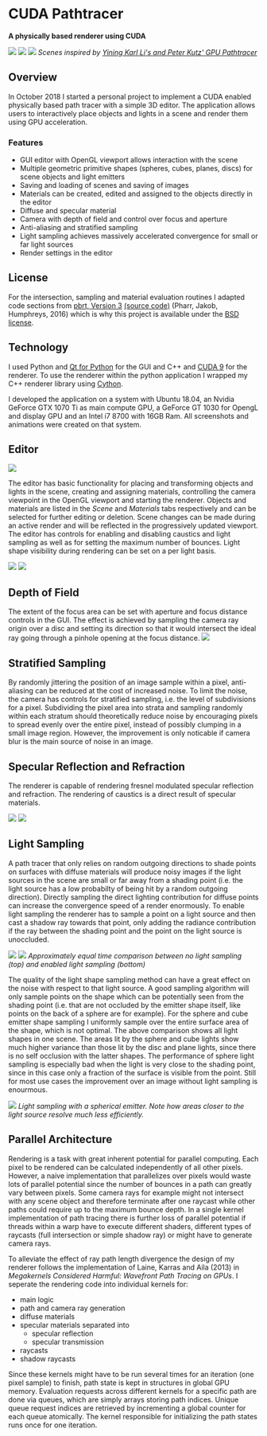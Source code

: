 # CUDA Pathtracer
**A physically based renderer using CUDA**

![](images/sun_highres.png)
![](images/cornell.png)
![](images/cornell_small_light.png)
*Scenes inspired by [Yining Karl Li's and Peter Kutz' GPU Pathtracer](https://www.yiningkarlli.com/projects/gpupathtracer.html)*

## Overview
In October 2018 I started a personal project to implement a CUDA enabled physically based path tracer with a simple 3D editor. The application allows users to interactively place objects and lights in a scene and render them using GPU acceleration.

### Features
* GUI editor with OpenGL viewport allows interaction with the scene
* Multiple geometric primitive shapes (spheres, cubes, planes, discs) for scene objects and light emitters
* Saving and loading of scenes and saving of images
* Materials can be created, edited and assigned to the objects directly in the editor
* Diffuse and specular material
* Camera with depth of field and control over focus and aperture
* Anti-aliasing and stratified sampling
* Light sampling achieves massively accelerated convergence for small or far light sources
* Render settings in the editor

## License

For the intersection, sampling and material evaluation routines I adapted code sections from [pbrt, Version 3](https://www.pbrt.org/) [(source code)](https://github.com/mmp/pbrt-v3) (Pharr, Jakob, Humphreys, 2016) which is why this project is available under the [BSD license](https://github.com/mmp/pbrt-v3/blob/master/LICENSE.txt).

## Technology

I used Python and [Qt for Python](https://www.qt.io/qt-for-python) for the GUI and C++ and [CUDA 9](https://developer.nvidia.com/cuda-90-download-archive) for the renderer. To use the renderer within the python application I wrapped my C++ renderer library using [Cython](https://cython.org/).

I developed the application on a system with Ubuntu 18.04, an Nvidia GeForce GTX 1070 Ti as main compute GPU, a GeForce GT 1030 for OpengL and display GPU and an Intel i7 8700 with 16GB Ram. All screenshots and animations were created on that system.

## Editor
![](images/cube.gif)

The editor has basic functionality for placing and transforming objects and lights in the scene, creating and assigning materials, controlling the camera viewpoint in the OpenGL viewport and starting the renderer. Objects and materials are listed in the *Scene* and *Materials* tabs respectively and can be selected for further editing or deletion. Scene changes can be made during an active render and will be reflected in the progressively updated viewport. The editor has controls for enabling and disabling caustics and light sampling as well as for setting the maximum number of bounces. Light shape visibility during rendering can be set on a per light basis.

![](images/editor2.png)
![](images/magnifying.gif)

## Depth of Field

The extent of the focus area can be set with aperture and focus distance controls in the GUI. The effect is achieved by sampling the camera ray origin over a disc and setting its direction so that it would intersect the ideal ray going through a pinhole opening at the focus distance.
![](images/dof.png)

## Stratified Sampling

By randomly jittering the position of an image sample within a pixel, anti-aliasing can be reduced at the cost of increased noise. To limit the noise, the camera has controls for stratified sampling, i.e. the level of subdivisions for a pixel. Subdividing the pixel area into strata and sampling randomly within each stratum should theoretically reduce noise by encouraging pixels to spread evenly over the entire pixel, instead of possibly clumping in a small image region. However, the improvement is only noticable if camera blur is the main source of noise in an image.

## Specular Reflection and Refraction

The renderer is capable of rendering fresnel modulated specular reflection and refraction. The rendering of caustics is a direct result of specular materials.

![](images/caustics.png)
![](images/magnifying_glass.png)


## Light Sampling

A path tracer that only relies on random outgoing directions to shade points on surfaces with diffuse materials will produce noisy images if the light sources in the scene are small or far away from a shading point (i.e. the light source has a low probabilty of being hit by a random outgoing direction). Directly sampling the direct lighting contribution for diffuse points can increase the convergence speed of a render enormously. To enable light sampling the renderer has to sample a point on a light source and then cast a shadow ray towards that point, only adding the radiance contribution if the ray between the shading point and the point on the light source is unoccluded.

![](images/four_lights_pt.png)
![](images/four_lights.png)
*Approximately equal time comparison between no light sampling (top) and enabled light sampling (bottom)*

The quality of the light shape sampling method can have a great effect on the noise with respect to that light source. A good sampling algorithm will only sample points on the shape which can be potentially seen from the shading point (i.e. that are not occluded by the emitter shape itself, like points on the back of a sphere are for example). For the sphere and cube emitter shape sampling I uniformly sample over the entire surface area of the shape, which is not optimal. The above comparison shows all light shapes in one scene. The areas lit by the sphere and cube lights show much higher variance than those lit by the disc and plane lights, since there is no self occlusion with the latter shapes. The performance of sphere light sampling is especially bad when the light is very close to the shading point, since in this case only a fraction of the surface is visible from the point. Still for most use cases the improvement over an image without light sampling is enourmous.

![](images/sphere_light.png)
*Light sampling with a spherical emitter. Note how areas closer to the light source resolve much less efficiently.*

## Parallel Architecture

Rendering is a task with great inherent potential for parallel computing. Each pixel to be rendered can be calculated independently of all other pixels. However, a naive implementation that parallelizes over pixels would waste lots of parallel potential since the number of bounces in a path can greatly vary between pixels. Some camera rays for example might not intersect with any scene object and therefore terminate after one raycast while other paths could require up to the maximum bounce depth. In a single kernel implementation of path tracing there is further loss of parallel potential if threads within a warp have to execute different shaders, different types of raycasts (full intersection or simple shadow ray) or might have to generate camera rays.

To alleviate the effect of ray path length divergence the design of my renderer follows the implementation of Laine, Karras and Aila (2013) in *Megakernels Considered Harmful: Wavefront Path Tracing on GPUs*. I seperate the rendering code into individual kernels for:
* main logic
* path and camera ray generation
* diffuse materials
* specular materials separated into
    * specular reflection
    * specular transmission
* raycasts
* shadow raycasts

Since these kernels might have to be run several times for an iteration (one pixel sample) to finish, path state is kept in structures in global GPU memory. Evaluation requests across different kernels for a specific path are done via queues, which are simply arrays storing path indices. Unique queue request indices are retrieved by incrementing a global counter for each queue atomically. The kernel responsible for initializing the path states runs once for one iteration.
